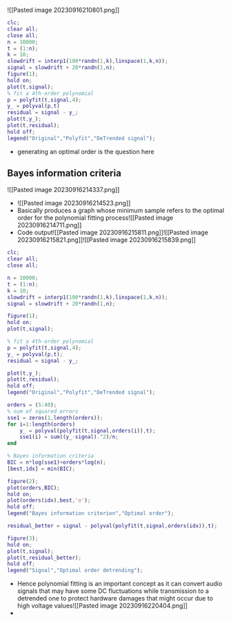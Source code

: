 ![[Pasted image 20230916210801.png]]
```matlab
clc;
clear all;
close all;
n = 10000;
t = (1:n);
k = 10;
slowdrift = interp1(100*randn(1,k),linspace(1,k,n));
signal = slowdrift + 20*randn(1,n);
figure(1);
hold on;
plot(t,signal);
% fit a 4th-order polynomial
p = polyfit(t,signal,4);
y_ = polyval(p,t)
residual = signal - y_;
plot(t,y_);
plot(t,residual);
hold off;
legend("Original","Polyfit","DeTrended signal");
```
- generating an optimal order is the question here

## Bayes information criteria

![[Pasted image 20230916214337.png]]

- ![[Pasted image 20230916214523.png]]
- Basically produces a graph whose minimum sample refers to the optimal order for the polynomial fitting process![[Pasted image 20230916214711.png]]
- Code output![[Pasted image 20230916215811.png]]![[Pasted image 20230916215821.png]]![[Pasted image 20230916215839.png]]
```matlab
clc;
clear all;
close all;

n = 10000;
t = (1:n);
k = 10;
slowdrift = interp1(100*randn(1,k),linspace(1,k,n));
signal = slowdrift + 20*randn(1,n);

figure(1);
hold on;
plot(t,signal);

% fit a 4th-order polynomial
p = polyfit(t,signal,4);
y_ = polyval(p,t);
residual = signal - y_;

plot(t,y_);
plot(t,residual);
hold off;
legend("Original","Polyfit","DeTrended signal");

orders = (5:40);
% sum of squared errors
sse1 = zeros(1,length(orders));
for i=1:length(orders)
	y_ = polyval(polyfit(t,signal,orders(i)),t);
	sse1(i) = sum((y_-signal).^2)/n;
end

% Bayes information criteria
BIC = n*log(sse1)+orders*log(n);
[best,idx] = min(BIC);

figure(2);
plot(orders,BIC);
hold on;
plot(orders(idx),best,'o');
hold off;
legend("Bayes information criterion","Optimal order");

residual_better = signal - polyval(polyfit(t,signal,orders(idx)),t);

figure(3);
hold on;
plot(t,signal);
plot(t,residual_better);
hold off;
legend("Signal","Optimal order detrending");
```

- Hence polynomial fitting is an important concept as it can convert audio signals that may have some DC fluctuations while transmission to a detrended one to protect hardware damages that might occur due to high voltage values![[Pasted image 20230916220404.png]]
- 